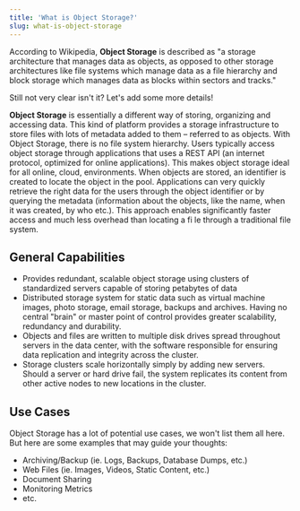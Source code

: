 ```yaml
---
title: 'What is Object Storage?'
slug: what-is-object-storage
---
```


According to Wikipedia, **Object Storage** is described as "a storage architecture that manages data as objects, as opposed to other storage architectures like file systems which manage data as a file hierarchy and block storage which manages data as blocks within sectors and tracks."

Still not very clear isn't it? Let's add some more details!

**Object Storage** is essentially a different way of storing, organizing and accessing data. This kind of platform provides a storage infrastructure to store files with lots of metadata added to them – referred to as objects. With Object Storage, there is no file system hierarchy. Users typically access object storage through applications that uses a REST API (an internet protocol, optimized for online applications). This makes object storage ideal for all online, cloud, environments. When objects are stored, an identifier is created to locate the object in the pool. Applications can very quickly retrieve the right data for the users through the object identifier or by querying the metadata (information about the objects, like the name, when it was created, by who etc.). This approach enables significantly faster access and much less overhead than locating a fi le through a traditional file system.

## General Capabilities
- Provides redundant, scalable object storage using clusters of standardized servers capable of storing petabytes of data
- Distributed storage system for static data such as virtual machine images, photo storage, email storage, backups and archives. Having no central "brain" or master point of control provides greater scalability, redundancy and durability.
- Objects and files are written to multiple disk drives spread throughout servers in the data center, with the software responsible for ensuring data replication and integrity across the cluster.
- Storage clusters scale horizontally simply by adding new servers. Should a server or hard drive fail, the system replicates its content from other active nodes to new locations in the cluster.

## Use Cases
Object Storage has a lot of potential use cases, we won't list them all here. But here are some examples that may guide your thoughts:

- Archiving/Backup (ie. Logs, Backups, Database Dumps, etc.)
- Web Files (ie. Images, Videos, Static Content, etc.)
- Document Sharing
- Monitoring Metrics
- etc.
